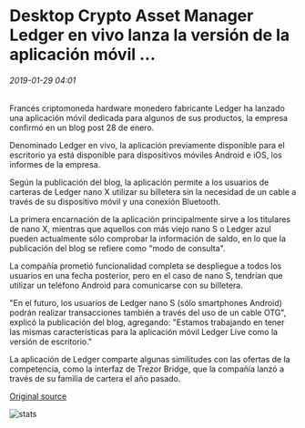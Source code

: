# Desktop Crypto Asset Manager Ledger en vivo lanza la versión de la aplicación móvil ...

###### 2019-01-29 04:01

Francés criptomoneda hardware monedero fabricante Ledger ha lanzado una aplicación móvil dedicada para algunos de sus productos, la empresa confirmó en un blog post 28 de enero.

Denominado Ledger en vivo, la aplicación previamente disponible para el escritorio ya está disponible para dispositivos móviles Android e iOS, los informes de la empresa.

Según la publicación del blog, la aplicación permite a los usuarios de carteras de Ledger nano X utilizar su billetera sin la necesidad de un cable a través de su dispositivo móvil y una conexión Bluetooth.

La primera encarnación de la aplicación principalmente sirve a los titulares de nano X, mientras que aquellos con más viejo nano S o Ledger azul pueden actualmente sólo comprobar la información de saldo, en lo que la publicación del blog se refiere como "modo de consulta".

La compañía prometió funcionalidad completa se despliegue a todos los usuarios en una fecha posterior, pero en el caso de nano S, tendrían que utilizar un teléfono Android para comunicarse con su billetera.

"En el futuro, los usuarios de Ledger nano S (sólo smartphones Android) podrán realizar transacciones también a través del uso de un cable OTG", explicó la publicación del blog, agregando: "Estamos trabajando en tener las mismas características para la aplicación móvil Ledger Live como la versión de escritorio."

La aplicación de Ledger comparte algunas similitudes con las ofertas de la competencia, como la interfaz de Trezor Bridge, que la compañía lanzó a través de su familia de cartera el año pasado.

[Original source](https://cointelegraph.com/news/desktop-crypto-asset-manager-ledger-live-launches-mobile-app-version)

![stats](https://c.statcounter.com/11760860/0/a89fa40b/1/ "stats")